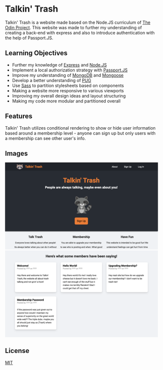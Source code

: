 # Talkin' Trash

Talkin' Trash is a website made based on the Node.JS curriculum of [The Odin Project](https://www.theodinproject.com/home). This website was made to further my understanding of creating a back-end with express and also to introduce authentication with the help of Passport.JS.

## Learning Objectives

- Further my knowledge of [Express](https://expressjs.com/) and [Node.JS](https://nodejs.org/en/)
- Implement a local authorization strategy with [Passport.JS](http://www.passportjs.org/)
- Improve my understanding of [MongoDB](https://www.mongodb.com/) and [Mongoose](https://mongoosejs.com/)
- Develop a better understanding of [PUG](https://pugjs.org/api/getting-started.html)
- Use [Sass](https://sass-lang.com/) to partition stylesheets based on components
- Making a website more responsive to various viewports
- Improving my overall design ideas and layout structuring
- Making my code more modular and partitioned overall

## Features

Talkin' Trash utilizes conditional rendering to show or hide user information based around a membership level - anyone can sign up but only users with a membership can see other user's info.

## Images

<img src="./public/images/screenshots/home.png">
<img src="./public/images/screenshots/posts.png">

## License

[MIT](https://choosealicense.com/licenses/mit/)
